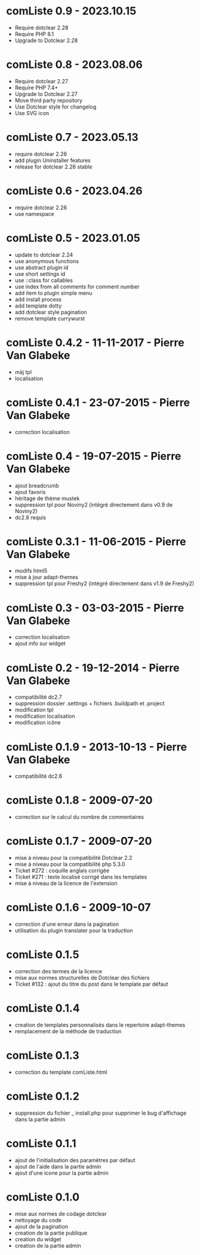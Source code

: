 comListe 0.9 - 2023.10.15
===========================================================
* Require dotclear 2.28
* Require PHP 8.1
* Upgrade to Dotclear 2.28

comListe 0.8 - 2023.08.06
===========================================================
* Require dotclear 2.27
* Require PHP 7.4+
* Upgrade to Dotclear 2.27
* Move third party repository
* Use Dotclear style for changelog
* Use SVG icon

comListe 0.7 - 2023.05.13
===========================================================
* require dotclear 2.26
* add plugin Uninstaller features
* release for dotclear 2.26 stable

comListe 0.6 - 2023.04.26
===========================================================
* require dotclear 2.26
* use namespace

comListe 0.5 - 2023.01.05
===========================================================
* update to dotclear 2.24
* use anonymous functions
* use abstract plugin id
* use short settings id
* use ::class for callables
* use index from all comments for comment number
* add item to plugin simple menu
* add install process
* add template dotty
* add dotclear style pagination
* remove template currywurst

comListe 0.4.2 - 11-11-2017 - Pierre Van Glabeke
===========================================================
* màj tpl
* localisation

comListe 0.4.1 - 23-07-2015 - Pierre Van Glabeke
===========================================================
* correction localisation

comListe 0.4 - 19-07-2015 - Pierre Van Glabeke
===========================================================
* ajout breadcrumb
* ajout favoris
* héritage de thème mustek
* suppression tpl pour Noviny2 (intégré directement dans v0.9 de Noviny2)
* dc2.8 requis

comListe 0.3.1 - 11-06-2015 - Pierre Van Glabeke
===========================================================
* modifs html5
* mise à jour adapt-themes
* suppression tpl pour Freshy2 (intégré directement dans v1.9 de Freshy2)

comListe 0.3 - 03-03-2015 - Pierre Van Glabeke
===========================================================
* correction localisation
* ajout info sur widget

comListe 0.2 - 19-12-2014 - Pierre Van Glabeke
===========================================================
* compatibilité dc2.7
* suppression dossier .settings + fichiers .buildpath et .project
* modification tpl
* modification localisation
* modification icône

comListe 0.1.9 - 2013-10-13 - Pierre Van Glabeke
===========================================================
* compatibilité dc2.6

comListe 0.1.8 - 2009-07-20
===========================================================
* correction sur le calcul du nombre de commentaires

comListe 0.1.7 - 2009-07-20
===========================================================
* mise à niveau pour la compatibilité Dotclear 2.2
* mise à niveau pour la compatibilité php 5.3.0
* Ticket #272 : coquille anglais corrigée
* Ticket #271 : texte localisé corrigé dans les templates
* mise à niveau de la licence de l'extension

comListe 0.1.6 - 2009-10-07
===========================================================
* correction d'une erreur dans la pagination
* utilisation du plugin translater pour la traduction

comListe 0.1.5
===========================================================
* correction des termes de la licence
* mise aux normes structurelles de Dotclear des fichiers
* Ticket #132 : ajout du titre du post dans le template par défaut

comListe 0.1.4
===========================================================
* creation de templates personnalisés dans le repertoire adapt-themes
* remplacement de la méthode de traduction

comListe 0.1.3
===========================================================
* correction du template comListe.html

comListe 0.1.2
===========================================================
* suppression du fichier _ install.php pour supprimer le bug d'affichage dans la partie admin

comListe 0.1.1
===========================================================
* ajout de l'initialisation des paramètres par défaut
* ajout de l'aide dans la partie admin
* ajout d'une icone pour la partie admin

comListe 0.1.0
===========================================================
* mise aux normes de codage dotclear
* nettoyage du code
* ajout de la pagination
* creation de la partie publique
* creation du widget
* creation de la partie admin
